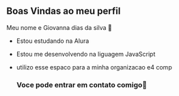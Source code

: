 ## Boas Vindas ao meu perfil

Meu nome e Giovanna dias da silva 🖤

- Estou estudando na Alura
- Estou me desenvolvendo na liguagem JavaScript
- utilizo esse espaco para a minha organizacao e4 comp

  ### Voce pode entrar em contato comigo📧
